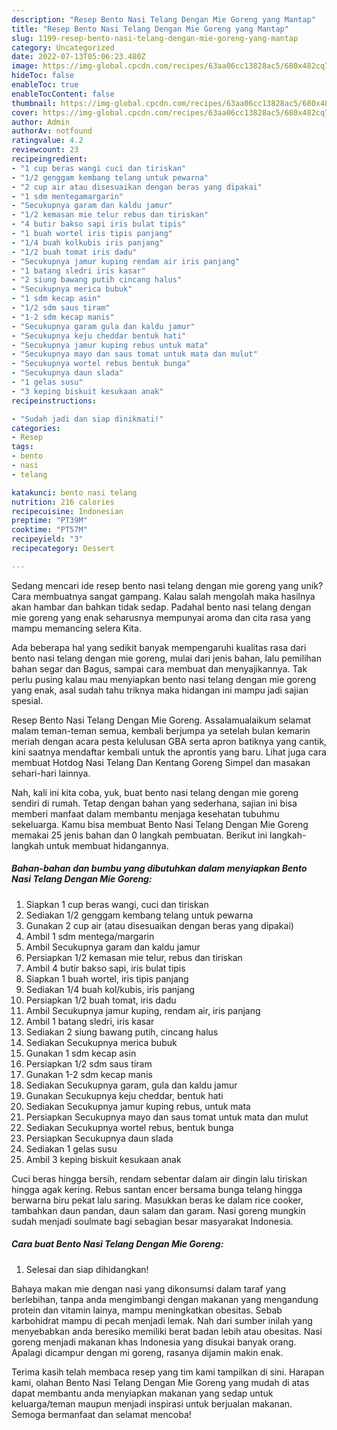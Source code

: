 ```yaml
---
description: "Resep Bento Nasi Telang Dengan Mie Goreng yang Mantap"
title: "Resep Bento Nasi Telang Dengan Mie Goreng yang Mantap"
slug: 1199-resep-bento-nasi-telang-dengan-mie-goreng-yang-mantap
category: Uncategorized
date: 2022-07-13T05:06:23.480Z
image: https://img-global.cpcdn.com/recipes/63aa06cc13828ac5/680x482cq70/bento-nasi-telang-dengan-mie-goreng-foto-resep-utama.jpg
hideToc: false
enableToc: true
enableTocContent: false
thumbnail: https://img-global.cpcdn.com/recipes/63aa06cc13828ac5/680x482cq70/bento-nasi-telang-dengan-mie-goreng-foto-resep-utama.jpg
cover: https://img-global.cpcdn.com/recipes/63aa06cc13828ac5/680x482cq70/bento-nasi-telang-dengan-mie-goreng-foto-resep-utama.jpg
author: Admin
authorAv: notfound
ratingvalue: 4.2
reviewcount: 23
recipeingredient:
- "1 cup beras wangi cuci dan tiriskan"
- "1/2 genggam kembang telang untuk pewarna"
- "2 cup air atau disesuaikan dengan beras yang dipakai"
- "1 sdm mentegamargarin"
- "Secukupnya garam dan kaldu jamur"
- "1/2 kemasan mie telur rebus dan tiriskan"
- "4 butir bakso sapi iris bulat tipis"
- "1 buah wortel iris tipis panjang"
- "1/4 buah kolkubis iris panjang"
- "1/2 buah tomat iris dadu"
- "Secukupnya jamur kuping rendam air iris panjang"
- "1 batang sledri iris kasar"
- "2 siung bawang putih cincang halus"
- "Secukupnya merica bubuk"
- "1 sdm kecap asin"
- "1/2 sdm saus tiram"
- "1-2 sdm kecap manis"
- "Secukupnya garam gula dan kaldu jamur"
- "Secukupnya keju cheddar bentuk hati"
- "Secukupnya jamur kuping rebus untuk mata"
- "Secukupnya mayo dan saus tomat untuk mata dan mulut"
- "Secukupnya wortel rebus bentuk bunga"
- "Secukupnya daun slada"
- "1 gelas susu"
- "3 keping biskuit kesukaan anak"
recipeinstructions:

- "Sudah jadi dan siap dinikmati!"
categories:
- Resep
tags:
- bento
- nasi
- telang

katakunci: bento nasi telang 
nutrition: 216 calories
recipecuisine: Indonesian
preptime: "PT39M"
cooktime: "PT57M"
recipeyield: "3"
recipecategory: Dessert

---
```





Sedang mencari ide resep bento nasi telang dengan mie goreng yang unik? Cara membuatnya sangat gampang. Kalau salah mengolah maka hasilnya akan hambar dan bahkan tidak sedap. Padahal bento nasi telang dengan mie goreng yang enak seharusnya mempunyai aroma dan cita rasa yang mampu memancing selera Kita.





Ada beberapa hal yang sedikit banyak mempengaruhi kualitas rasa dari bento nasi telang dengan mie goreng, mulai dari jenis bahan, lalu pemilihan bahan segar dan Bagus, sampai cara membuat dan menyajikannya. Tak perlu pusing kalau mau menyiapkan bento nasi telang dengan mie goreng yang enak,      asal sudah tahu triknya maka hidangan ini mampu jadi sajian spesial.














Resep Bento Nasi Telang Dengan Mie Goreng. Assalamualaikum selamat malam teman-teman semua, kembali berjumpa ya setelah bulan kemarin meriah dengan acara pesta kelulusan GBA serta apron batiknya yang cantik, kini saatnya mendaftar kembali untuk the aprontis yang baru. Lihat juga cara membuat Hotdog Nasi Telang Dan Kentang Goreng Simpel dan masakan sehari-hari lainnya.






Nah, kali ini kita coba, yuk, buat bento nasi telang dengan mie goreng sendiri di rumah. Tetap dengan bahan yang sederhana, sajian ini bisa memberi manfaat dalam membantu menjaga kesehatan tubuhmu sekeluarga. Kamu bisa membuat Bento Nasi Telang Dengan Mie Goreng memakai 25 jenis bahan dan 0 langkah pembuatan. Berikut ini langkah-langkah untuk membuat hidangannya.

<!--inarticleads1-->

##### Bahan-bahan dan bumbu yang dibutuhkan dalam menyiapkan Bento Nasi Telang Dengan Mie Goreng:

1. Siapkan 1 cup beras wangi, cuci dan tiriskan
1. Sediakan 1/2 genggam kembang telang untuk pewarna
1. Gunakan 2 cup air (atau disesuaikan dengan beras yang dipakai)
1. Ambil 1 sdm mentega/margarin
1. Ambil Secukupnya garam dan kaldu jamur
1. Persiapkan 1/2 kemasan mie telur, rebus dan tiriskan
1. Ambil 4 butir bakso sapi, iris bulat tipis
1. Siapkan 1 buah wortel, iris tipis panjang
1. Sediakan 1/4 buah kol/kubis, iris panjang
1. Persiapkan 1/2 buah tomat, iris dadu
1. Ambil Secukupnya jamur kuping, rendam air, iris panjang
1. Ambil 1 batang sledri, iris kasar
1. Sediakan 2 siung bawang putih, cincang halus
1. Sediakan Secukupnya merica bubuk
1. Gunakan 1 sdm kecap asin
1. Persiapkan 1/2 sdm saus tiram
1. Gunakan 1-2 sdm kecap manis
1. Sediakan Secukupnya garam, gula dan kaldu jamur
1. Gunakan Secukupnya keju cheddar, bentuk hati
1. Sediakan Secukupnya jamur kuping rebus, untuk mata
1. Persiapkan Secukupnya mayo dan saus tomat untuk mata dan mulut
1. Sediakan Secukupnya wortel rebus, bentuk bunga
1. Persiapkan Secukupnya daun slada
1. Sediakan 1 gelas susu
1. Ambil 3 keping biskuit kesukaan anak


Cuci beras hingga bersih, rendam sebentar dalam air dingin lalu tiriskan hingga agak kering. Rebus santan encer bersama bunga telang hingga berwarna biru pekat lalu saring. Masukkan beras ke dalam rice cooker, tambahkan daun pandan, daun salam dan garam. Nasi goreng mungkin sudah menjadi soulmate bagi sebagian besar masyarakat Indonesia. 

<!--inarticleads2-->

##### Cara buat Bento Nasi Telang Dengan Mie Goreng:


1. Selesai dan siap dihidangkan!

Bahaya makan mie dengan nasi yang dikonsumsi dalam taraf yang berlebihan, tanpa anda mengimbangi dengan makanan yang mengandung protein dan vitamin lainya, mampu meningkatkan obesitas. Sebab karbohidrat mampu di pecah menjadi lemak. Nah dari sumber inilah yang menyebabkan anda beresiko memiliki berat badan lebih atau obesitas. Nasi goreng menjadi makanan khas Indonesia yang disukai banyak orang. Apalagi dicampur dengan mi goreng, rasanya dijamin makin enak. 

Terima kasih telah membaca resep yang tim kami tampilkan di sini. Harapan kami, olahan Bento Nasi Telang Dengan Mie Goreng yang mudah di atas dapat membantu anda menyiapkan makanan yang sedap untuk keluarga/teman maupun menjadi inspirasi untuk berjualan makanan. Semoga bermanfaat dan selamat mencoba!
